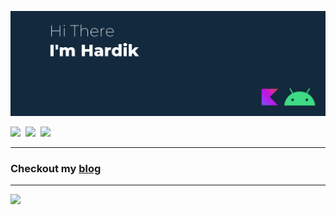 ![](./img/header.png)

<a href="https://twitter.com/simplyHardikk">![](https://img.shields.io/badge/Twitter-1DA1F2?style=for-the-badge&logo=twitter&logoColor=white)</a>&nbsp;
<a href="https://www.instagram.com/hardik__sachan/">![](https://img.shields.io/badge/Instagram-E4405F?style=for-the-badge&logo=instagram&logoColor=white)</a>&nbsp;
<a href="https://www.linkedin.com/in/hardik-sachan/">![](https://img.shields.io/badge/LinkedIn-0077B5?style=for-the-badge&logo=linkedin&logoColor=white)</a>

---
### Checkout my [blog](https://hardiksachan.hashnode.dev/)
---

![](https://github-readme-stats.vercel.app/api?username=hardiksachan&show_icons=true&theme=city_lights&locale=en)
<!-- ![](https://github-readme-streak-stats.herokuapp.com/?user=hardiksachan&theme=dark) -->
